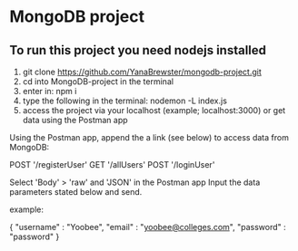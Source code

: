 # MongoDB project

## To run this project you need nodejs installed

1. git clone https://github.com/YanaBrewster/mongodb-project.git
2. cd into MongoDB-project in the terminal
3. enter in: npm i
4. type the following in the terminal: nodemon -L index.js
6. access the project via your localhost (example; localhost:3000) or get data using the Postman app

Using the Postman app, append the a link (see below) to access data from MongoDB:

POST '/registerUser'
GET '/allUsers'
POST '/loginUser'


Select 'Body' > 'raw' and 'JSON' in the Postman app
Input the data parameters stated below and send.

example:

{
"username" : "Yoobee",
"email" : "yoobee@colleges.com",
"password" : "password"
}
